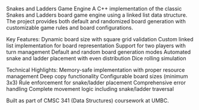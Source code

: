 Snakes and Ladders Game Engine
A C++ implementation of the classic Snakes and Ladders board game engine using a linked list data structure. The project provides both default and randomized board generation with customizable game rules and board configurations.



Key Features:
Dynamic board size with square grid validation
Custom linked list implementation for board representation
Support for two players with turn management
Default and random board generation modes
Automated snake and ladder placement with even distribution
Dice rolling simulation



Technical Highlights:
Memory-safe implementation with proper resource management
Deep copy functionality
Configurable board sizes (minimum 3x3)
Rule enforcement for snake/ladder placement
Comprehensive error handling
Complete movement logic including snake/ladder traversal



Built as part of CMSC 341 (Data Structures) coursework at UMBC.
